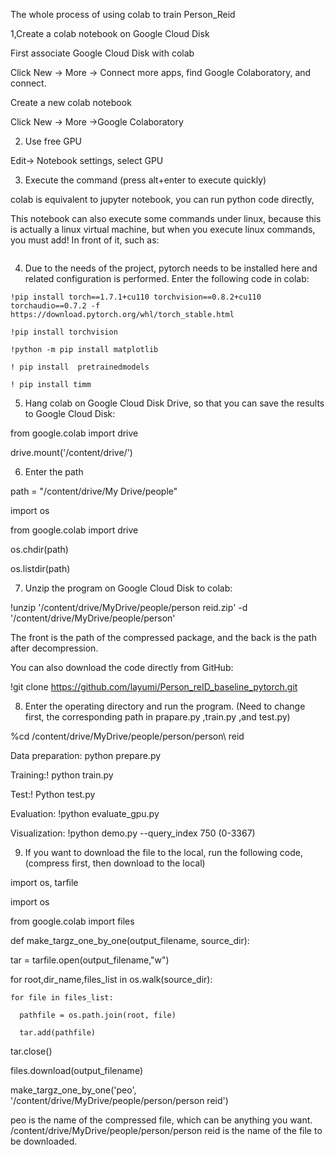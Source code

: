 The whole process of using colab to train Person_Reid

1,Create a colab notebook on Google Cloud Disk

First associate Google Cloud Disk with colab

Click New -> More -> Connect more apps, find Google Colaboratory, and connect.

Create a new colab notebook

Click New -> More ->Google Colaboratory

2. Use free GPU

Edit-> Notebook settings, select GPU

3. Execute the command (press alt+enter to execute quickly)

colab is equivalent to jupyter notebook, you can run python code directly,

This notebook can also execute some commands under linux, because this is actually a linux virtual machine, but when you execute linux commands, you must add! In front of it, such as:
``` !ls, !pwd.
```
4. Due to the needs of the project, pytorch needs to be installed here and related configuration is performed. Enter the following code in colab:
```
!pip install torch==1.7.1+cu110 torchvision==0.8.2+cu110 torchaudio==0.7.2 -f https://download.pytorch.org/whl/torch_stable.html

!pip install torchvision

!python -m pip install matplotlib

! pip install  pretrainedmodels

! pip install timm
```
5. Hang colab on Google Cloud Disk Drive, so that you can save the results to Google Cloud Disk:

from google.colab import drive

drive.mount('/content/drive/')

6. Enter the path

path = "/content/drive/My Drive/people"

import os

from google.colab import drive

os.chdir(path)

os.listdir(path)

7. Unzip the program on Google Cloud Disk to colab:

!unzip '/content/drive/MyDrive/people/person reid.zip' -d '/content/drive/MyDrive/people/person'

The front is the path of the compressed package, and the back is the path after decompression.

You can also download the code directly from GitHub:

!git clone https://github.com/layumi/Person_reID_baseline_pytorch.git

8. Enter the operating directory and run the program. (Need to change first, the corresponding path in prapare.py ,train.py ,and test.py)

%cd /content/drive/MyDrive/people/person/person\ reid

Data preparation: python prepare.py

Training:! python train.py

Test:! Python test.py

Evaluation: !python evaluate_gpu.py

Visualization: !python demo.py --query_index 750 (0-3367)

9. If you want to download the file to the local, run the following code, (compress first, then download to the local)

import os, tarfile

import os

from google.colab import files

def make_targz_one_by_one(output_filename, source_dir):

  tar = tarfile.open(output_filename,"w")
  
  for root,dir_name,files_list in os.walk(source_dir): 
  
    for file in files_list:
    
      pathfile = os.path.join(root, file)
      
      tar.add(pathfile)
      
  tar.close()
 
  files.download(output_filename)
 
make_targz_one_by_one('peo', '/content/drive/MyDrive/people/person/person reid')

peo is the name of the compressed file, which can be anything you want. /content/drive/MyDrive/people/person/person reid is the name of the file to be downloaded.




